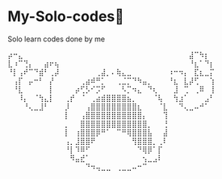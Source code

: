 # My-Solo-codes🗿
Solo learn codes done by me

⡴⠒⣄⠀⠀⠀⠀⠀⠀⠀⠀⠀⠀⠀⠀⠀⠀⠀⠀⠀⠀⠀⠀⠀⠀⠀⠀⠀⠀⠀⠀⠀⠀⠀⠀⣼⠉⠳⡆⠀
⣇⠰⠉⢙⡄⠀⠀⣴⠖⢦⠀⠀⠀⠀⠀⠀⠀⠀⠀⠀⠀⠀⠀⠀⠀⠀⠀⠀⠀⠀⠀⠀⠀⠀⠀⠘⣆⠁⠙⡆
⠘⡇⢠⠞⠉⠙⣾⠃⢀⡼⠀⠀⠀⠀⠀⠀⠀⢀⣼⡀⠄⢷⣄⣀⠀⠀⠀⠀⠀⠀⠀⠰⠒⠲⡄⠀⣏⣆⣀⡍
⠀⢠⡏⠀⡤⠒⠃⠀⡜⠀⠀⠀⠀⠀⢀⣴⠾⠛⡁⠀⠀⢀⣈⡉⠙⠳⣤⡀⠀⠀⠀⠘⣆⠀⣇⡼⢋⠀⠀⢱
⠀⠘⣇⠀⠀⠀⠀⠀⡇⠀⠀⠀⠀⡴⢋⡣⠊⡩⠋⠀⠀⠀⠣⡉⠲⣄⠀⠙⢆⠀⠀⠀⣸⠀⢉⠀⢀⠿⠀⢸
⠀⠀⠸⡄⠀⠈⢳⣄⡇⠀⠀⢀⡞⠀⠈⠀⢀⣴⣾⣿⣿⣿⣿⣦⡀⠀⠀⠀⠈⢧⠀⠀⢳⣰⠁⠀⠀⠀⣠⠃
⠀⠀⠀⠘⢄⣀⣸⠃⠀⠀⠀⡸⠀⠀⠀⢠⣿⣿⣿⣿⣿⣿⣿⣿⣿⣆⠀⠀⠀⠈⣇⠀⠀⠙⢄⣀⠤⠚⠁⠀
⠀⠀⠀⠀⠀⠀⠀⠀⠀⠀⠀⡇⠀⠀⢠⣿⣿⣿⣿⣿⣿⣿⣿⣿⣿⣿⡄⠀⠀⠀⢹⠀⠀⠀⠀⠀⠀⠀⠀⠀
⠀⠀⠀⠀⠀⠀⠀⠀⠀⠀⠀⡀⠀⠀⣿⣿⣿⣿⣿⣿⣿⣿⣿⣿⣿⣿⣿⡀⠀⠀⢘⠀⠀⠀⠀⠀⠀⠀⠀⠀
⠀⠀⠀⠀⠀⠀⠀⠀⠀⠀⠀⡇⠀⢰⣿⣿⣿⡿⠛⠁⠀⠉⠛⢿⣿⣿⣿⣧⠀⠀⣼⠀⠀⠀⠀⠀⠀⠀⠀⠀
⠀⠀⠀⠀⠀⠀⠀⠀⠀⠀⠀⢠⡀⣸⣿⣿⠟⠀⠀⠀⠀⠀⠀⠀⢻⣿⣿⣿⡀⢀⠇⠀⠀⠀⠀⠀⠀⠀⠀⠀
⠀⠀⠀⠀⠀⠀⠀⠀⠀⠀⠀⠘⡇⠹⠿⠋⠀⠀⠀⠀⠀⠀⠀⠀⠀⠙⢿⡿⠁⡏⠀⠀⠀⠀⠀⠀⠀⠀⠀⠀
⠀⠀⠀⠀⠀⠀⠀⠀⠀⠀⠀⠀⠻⣤⣞⠁⠀⠀⠀⠀⠀⠀⠀⠀⠀⠀⢢⣀⣠⠇⠀⠀⠀⠀⠀⠀⠀⠀⠀⠀
⠀⠀⠀⠀⠀⠀⠀⠀⠀⠀⠀⠀⠀⠀⠀⠙⠲⢤⣀⣀⠀⢀⣀⣀⠤⠒⠉⠀⠀⠀⠀⠀⠀⠀⠀⠀⠀⠀⠀⠀
